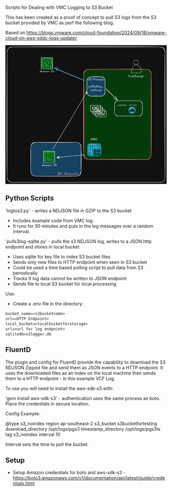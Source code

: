 Scripts for Dealing with VMC Logging to S3 Bucket

This has been created as a proof of concept to pull S3 logs from the S3 bucket provided by VMC as perf the following blog.

Based on https://blogs.vmware.com/cloud-foundation/2024/09/18/vmware-cloud-on-aws-sddc-logs-update/

![vmclogger](vmclogger.png)

## Python Scripts

'logtos3.py' - writes a NDJSON file in GZIP to the S3 bucket 
- Includes example code from VMC log.
- It runs for 30 minutes and puts in the log messages over a random interval.

'pulls3log-sqlite.py' - pulls the s3 NDJSON log, writes to a JSON http endpoint and stores in local bucket 
- Uses sqlite for key file to index S3 bucket files
- Sends only new files to HTTP endpoint when seen in S3 bucket
- Could be used a time based polling script to pull data from S3 periodically
- Tracks if log data cannot be written to JSON endpoint
- Sends file to local S3 bucket for local processing.

Use:
- Create a .env file in the directory:

```
bucket_name=<s3bucketname>
url=<HTTP Endpoint>
local_bucket=<localbucketforstorage>
url=<url for log endpoint>
sqlitedb=s3logger.db
```


## FluentD

The plugin and config for FluentD provide the capability to download the S3 NDJSON Zipped file and send them as JSON 
events to a HTTP endpoint.  It uses the downloaded files as an index on the local machine then sends them to a HTTP 
endpoint - in this example VCF Log.

To use you will need to install the aws-sdk-s3 with:

'gem install aws-sdk-s3' - authentication uses the same process as boto.  Place the credentials in secure location.

Config Example:

<source>
  @type s3_noindex
  region ap-southeast-2
  s3_bucket s3bucketfortesting
  download_directory /opt/logs/pgs3
  timestamp_directory /opt/logs/pgs3ts
  tag s3_noindex
  interval 10
</source>

Interval sets the time to poll the bucket.

## Setup

- Setup Amazon credentials for boto and aws-sdk-s3 - https://boto3.amazonaws.com/v1/documentation/api/latest/guide/credentials.html
